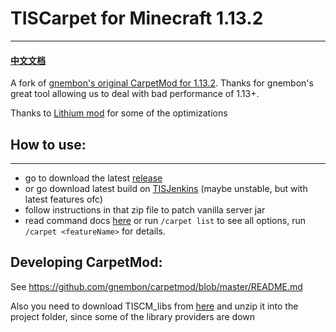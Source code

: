 # TISCarpet for Minecraft 1.13.2

------

#### [中文文档](https://github.com/TISUnion/TISCarpet113/blob/TIS-Server/docs/README_cn.md)

A fork of [gnembon's original CarpetMod for 1.13.2](https://github.com/gnembon/carpetmod). Thanks for gnembon's great tool allowing us to deal with bad performance of 1.13+.

Thanks to [Lithium mod](https://github.com/jellysquid3/lithium-fabric) for some of the optimizations

## How to use:
------

- go to download the latest [release](https://github.com/TISUnion/TISCarpet113/releases)
- or go download latest build on [TISJenkins](https://ci.tis.world/) (maybe unstable, but with latest features ofc)
- follow instructions in that zip file to patch vanilla server jar
- read command docs [here](https://github.com/TISUnion/TISCarpet113/blob/TIS-Server/docs/Features.md) or run `/carpet list` to see all options, run `/carpet <featureName>` for details.

## Developing CarpetMod:

See https://github.com/gnembon/carpetmod/blob/master/README.md

Also you need to download TISCM_libs from [here](https://files.catbox.moe/wpe6a5.zip) and unzip it into the project folder, since some of the library providers are down
